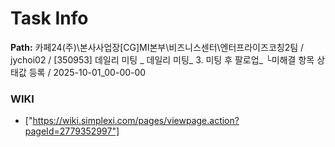# Task Info

**Path:** 카페24(주)\본사사업장\[CG]MI본부\비즈니스센터\엔터프라이즈코칭2팀 / jychoi02 / [350953] 데일리 미팅 _ 데일리 미팅_ 3. 미팅 후 팔로업_ └미해결 항목 상태값 등록 / 2025-10-01_00-00-00

### WIKI
- ["https://wiki.simplexi.com/pages/viewpage.action?pageId=2779352997"]


